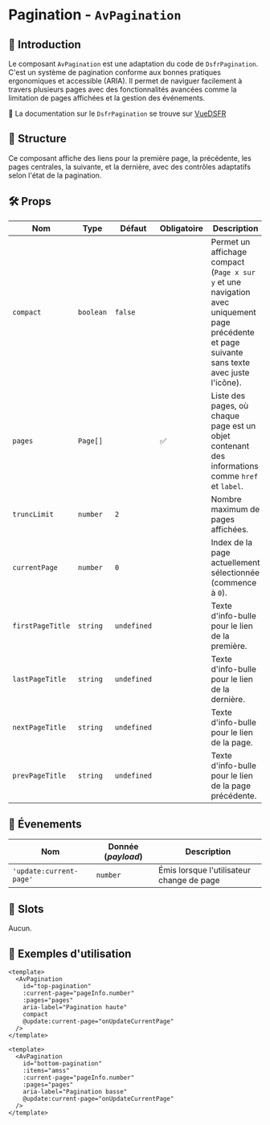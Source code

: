 # Pagination - `AvPagination`

## 🌟 Introduction

Le composant `AvPagination` est une adaptation du code de `DsfrPagination`. C'est un système de pagination conforme aux bonnes pratiques ergonomiques et accessible (ARIA). Il permet de naviguer facilement à travers plusieurs pages avec des fonctionnalités avancées comme la limitation de pages affichées et la gestion des événements.

🏅 La documentation sur le `DsfrPagination` se trouve sur [VueDSFR](https://vue-ds.fr/composants/DsfrPagination)

## 📐 Structure

Ce composant affiche des liens pour la première page, la précédente, les pages centrales, la suivante, et la dernière, avec des contrôles adaptatifs selon l'état de la pagination.

## 🛠️ Props

| Nom | Type | Défaut | Obligatoire | Description |
| --- | --- | --- | --- | --- |
| `compact` | `boolean` | `false` | | Permet un affichage compact (`Page x sur y` et une navigation avec uniquement page précédente et page suivante sans texte avec juste l'icône). |
| `pages` | `Page[]` | | ✅ | Liste des pages, où chaque page est un objet contenant des informations comme `href` et `label`. |
| `truncLimit` | `number` | `2` | | Nombre maximum de pages affichées. |
| `currentPage` | `number` | `0` | | Index de la page actuellement sélectionnée (commence à `0`). |
| `firstPageTitle` | `string` | `undefined` | | Texte d'info-bulle pour le lien de la première. |
| `lastPageTitle` | `string` | `undefined` | | Texte d'info-bulle pour le lien de la dernière. |
| `nextPageTitle` | `string` | `undefined` | | Texte d'info-bulle pour le lien de la page. |
| `prevPageTitle` | `string` | `undefined` | | Texte d'info-bulle pour le lien de la page précédente. |

## 📡 Évenements

| Nom | Donnée (*payload*) | Description |
| --- | --- | --- |
| `'update:current-page'` | `number` | Émis lorsque l'utilisateur change de page |

## 🧩 Slots

Aucun.

## 📝 Exemples d'utilisation

```vue
<template>
  <AvPagination
    id="top-pagination"
    :current-page="pageInfo.number"
    :pages="pages"
    aria-label="Pagination haute"
    compact
    @update:current-page="onUpdateCurrentPage"
  />
</template>
```

```vue
<template>
  <AvPagination
    id="bottom-pagination"
    :items="amss"
    :current-page="pageInfo.number"
    :pages="pages"
    aria-label="Pagination basse"
    @update:current-page="onUpdateCurrentPage"
  />
</template>
```
